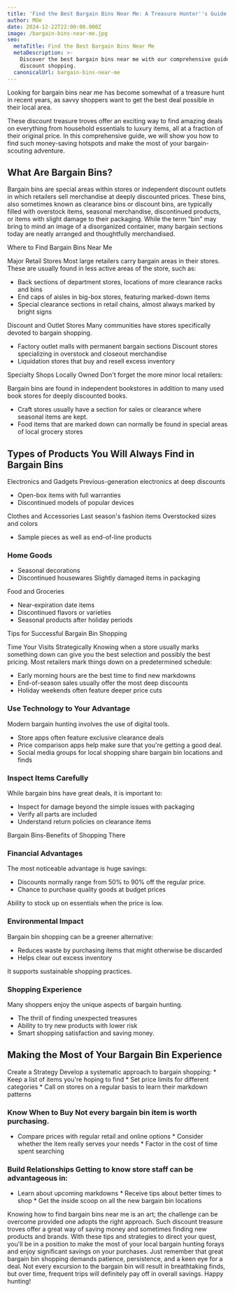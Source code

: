 ```yaml
---
title: 'Find the Best Bargain Bins Near Me: A Treasure Hunter''s Guide to Local Deals'
author: MOe
date: 2024-12-22T22:00:00.000Z
image: /bargain-bins-near-me.jpg
seo:
  metaTitle: Find the Best Bargain Bins Near Me
  metaDescription: >-
    Discover the best bargain bins near me with our comprehensive guide to local
    discount shopping.
  canonicalUrl: bargain-bins-near-me
---
```


Looking for bargain bins near me has become somewhat of a treasure hunt in recent years, as savvy shoppers want to get the best deal possible in their local area.

These discount treasure troves offer an exciting way to find amazing deals on everything from household essentials to luxury items, all at a fraction of their original price. In this comprehensive guide, we will show you how to find such money-saving hotspots and make the most of your bargain-scouting adventure.

## What Are Bargain Bins?

Bargain bins are special areas within stores or independent discount outlets in which retailers sell merchandise at deeply discounted prices. These bins, also sometimes known as clearance bins or discount bins, are typically filled with overstock items, seasonal merchandise, discontinued products, or items with slight damage to their packaging. While the term "bin" may bring to mind an image of a disorganized container, many bargain sections today are neatly arranged and thoughtfully merchandised.

Where to Find Bargain Bins Near Me

Major Retail Stores
Most large retailers carry bargain areas in their stores. These are usually found in less active areas of the store, such as:

* Back sections of department stores, locations of more clearance racks and bins
* End caps of aisles in big-box stores, featuring marked-down items
* Special clearance sections in retail chains, almost always marked by bright signs

Discount and Outlet Stores
Many communities have stores specifically devoted to bargain shopping.

* Factory outlet malls with permanent bargain sections
  Discount stores specializing in overstock and closeout merchandise
* Liquidation stores that buy and resell excess inventory

Specialty Shops Locally Owned
Don't forget the more minor local retailers:

Bargain bins are found in independent bookstores in addition to many used book stores for deeply discounted books.

* Craft stores usually have a section for sales or clearance where seasonal items are kept.
* Food items that are marked down can normally be found in special areas of local grocery stores

## Types of Products You Will Always Find in Bargain Bins

Electronics and Gadgets
Previous-generation electronics at deep discounts

* Open-box items with full warranties
* Discontinued models of popular devices

Clothes and Accessories
Last season's fashion items
Overstocked sizes and colors

* Sample pieces as well as end-of-line products

### Home Goods

* Seasonal decorations
* Discontinued housewares
  Slightly damaged items in packaging

Food and Groceries

* Near-expiration date items
* Discontinued flavors or varieties
* Seasonal products after holiday periods

Tips for Successful Bargain Bin Shopping

Time Your Visits Strategically
Knowing when a store usually marks something down can give you the best selection and possibly the best pricing. Most retailers mark things down on a predetermined schedule:

* Early morning hours are the best time to find new markdowns
* End-of-season sales usually offer the most deep discounts
* Holiday weekends often feature deeper price cuts

### Use Technology to Your Advantage

Modern bargain hunting involves the use of digital tools.

* Store apps often feature exclusive clearance deals
* Price comparison apps help make sure that you're getting a good deal.
* Social media groups for local shopping share bargain bin locations and finds

### Inspect Items Carefully

While bargain bins have great deals, it is important to:

* Inspect for damage beyond the simple issues with packaging
* Verify all parts are included
* Understand return policies on clearance items

Bargain Bins-Benefits of Shopping There

### Financial Advantages

The most noticeable advantage is huge savings:

* Discounts normally range from 50% to 90% off the regular price.
* Chance to purchase quality goods at budget prices

Ability to stock up on essentials when the price is low.

### Environmental Impact

Bargain bin shopping can be a greener alternative:

* Reduces waste by purchasing items that might otherwise be discarded
* Helps clear out excess inventory

It supports sustainable shopping practices.

### Shopping Experience

Many shoppers enjoy the unique aspects of bargain hunting.

* The thrill of finding unexpected treasures
* Ability to try new products with lower risk
* Smart shopping satisfaction and saving money.

## Making the Most of Your Bargain Bin Experience

Create a Strategy Develop a systematic approach to bargain shopping: \* Keep a list of items you're hoping to find \* Set price limits for different categories \* Call on stores on a regular basis to learn their markdown patterns

### Know When to Buy Not every bargain bin item is worth purchasing.

* Compare prices with regular retail and online options \* Consider whether the item really serves your needs \* Factor in the cost of time spent searching

### Build Relationships Getting to know store staff can be advantageous in:

* Learn about upcoming markdowns \* Receive tips about better times to shop \* Get the inside scoop on all the new bargain bin locations

Knowing how to find bargain bins near me is an art; the challenge can be overcome provided one adopts the right approach. Such discount treasure troves offer a great way of saving money and sometimes finding new products and brands. With these tips and strategies to direct your quest, you'll be in a position to make the most of your local bargain hunting forays and enjoy significant savings on your purchases. Just remember that great bargain bin shopping demands patience, persistence, and a keen eye for a deal. Not every excursion to the bargain bin will result in breathtaking finds, but over time, frequent trips will definitely pay off in overall savings. Happy hunting!
